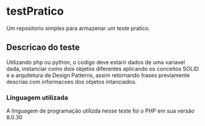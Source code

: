 # testPratico
Um repositorio simples para armazenar um teste pratico.

## Descricao do teste
Utilizando php ou python, o codigo deve estarir dados de uma variavel dada, instanciar como dois objetos diferentes aplicando os conceitos SOLID e a arquitetura de Design Patterns, assim retornando frases previamente descrias com informacoes dos objetos intanciados.

### Linguagem utilizada
A linguagem de programação utilizda nesse teste foi o PHP em sua versão 8.0.30

